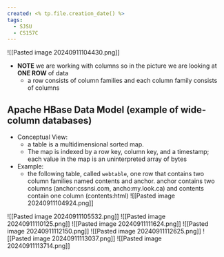 ```yaml
---
created: <% tp.file.creation_date() %>
tags:
  - SJSU
  - CS157C
---
```

![[Pasted image 20240911104430.png]]
- **NOTE** we are working with columns so in the picture we are looking at **ONE ROW** of data
	- a row consists of column families and each column family consists of columns

## Apache HBase Data Model (example of wide-column databases)
- Conceptual View:
	- a table is a multidimensional sorted map.
	- The map is indexed by a row key, column key, and a timestamp; each value in the map is an uninterpreted array of bytes
- Example: 
	- the following table, called `webtable`, one row that contains two column families named contents and anchor. anchor contains two columns (anchor:cssnsi.com, ancho:my.look.ca) and contents contain one column (contents:html)
![[Pasted image 20240911104924.png]]

![[Pasted image 20240911105532.png]]
![[Pasted image 20240911110125.png]]
![[Pasted image 20240911111624.png]]
![[Pasted image 20240911112150.png]]
![[Pasted image 20240911112625.png]]
![[Pasted image 20240911113037.png]]
![[Pasted image 20240911113714.png]]
